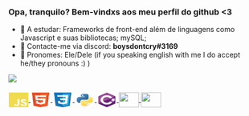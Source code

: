 ### Opa, tranquilo? Bem-vindxs aos meu perfil do github <3


- 💫 A estudar: Frameworks de front-end além de linguagens como Javascript e suas bibliotecas; mySQL;
- 📧 Contacte-me via discord: <b>boysdontcry#3169</b>
- 💨 Pronomes: Ele/Dele (if you speaking english with me I do accept he/they pronouns :) )

<div>
  <a href="https://github.com/Beneditus">
  <img  height="190cm" src="https://github-readme-stats.vercel.app/api?username=Beneditus&show_icons=true&theme=cobalt&include_all_commits=true&count_private=true"/>
 
</div>
  
<div>
  <div style="display: inline_block"><br>
  <img align="center" height="30" width="40" src="https://raw.githubusercontent.com/devicons/devicon/master/icons/javascript/javascript-plain.svg">
  <img align="center" height="30" width="40" src="https://raw.githubusercontent.com/devicons/devicon/master/icons/html5/html5-original.svg">
  <img align="center" height="30" width="40" src="https://raw.githubusercontent.com/devicons/devicon/master/icons/css3/css3-original.svg">
  <img align="center" height="30" width="40" src="https://raw.githubusercontent.com/devicons/devicon/master/icons/python/python-original.svg">
  <img align="center" height="30" width="40" src="https://raw.githubusercontent.com/devicons/devicon/master/icons/csharp/csharp-original.svg">
  <img align="center" height="30" width="40" src="https://cdn.jsdelivr.net/gh/devicons/devicon/icons/mysql/mysql-original.svg" />
  <img align="center" height="30" width="40" src="https://cdn.jsdelivr.net/gh/devicons/devicon/icons/bootstrap/bootstrap-original.svg" />
</div>
